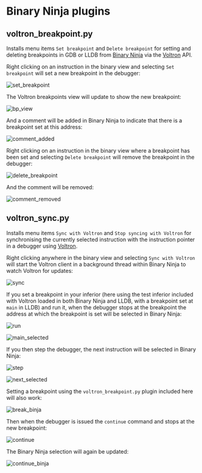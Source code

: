 # Binary Ninja plugins

## voltron_breakpoint.py

Installs menu items `Set breakpoint` and `Delete breakpoint` for setting and deleting breakpoints in GDB or LLDB from [Binary Ninja](http://binary.ninja) via the [Voltron](https://github.com/snare/voltron) API.

Right clicking on an instruction in the binary view and selecting `Set breakpoint` will set a new breakpoint in the debugger:

![set_breakpoint](http://i.imgur.com/HzxStvG.png)

The Voltron breakpoints view will update to show the new breakpoint:

![bp_view](http://i.imgur.com/ITHf4zU.png)

And a comment will be added in Binary Ninja to indicate that there is a breakpoint set at this address:

![comment_added](http://i.imgur.com/ASI5gt5.png)

Right clicking on an instruction in the binary view where a breakpoint has been set and selecting `Delete breakpoint` will remove the breakpoint in the debugger:

![delete_breakpoint](http://i.imgur.com/Znqx2Lx.png)

And the comment will be removed:

![comment_removed](http://i.imgur.com/omXqgd9.png)

## voltron_sync.py

Installs menu items `Sync with Voltron` and `Stop syncing with Voltron` for synchronising the currently selected instruction with the instruction pointer in a debugger using [Voltron](https://github.com/snare/voltron).

Right clicking anywhere in the binary view and selecting `Sync with Voltron` will start the Voltron client in a background thread within Binary Ninja to watch Voltron for updates:

![sync](http://i.imgur.com/DjGcgqz.png)

If you set a breakpoint in your inferior (here using the test inferior included with Voltron loaded in both Binary Ninja and LLDB, with a breakpoint set at `main` in LLDB) and run it, when the debugger stops at the breakpoint the address at which the breakpoint is set will be selected in Binary Ninja:

![run](http://i.imgur.com/Bhx4Evx.png)

![main_selected](http://i.imgur.com/JZpUNK6.png)

If you then step the debugger, the next instruction will be selected in Binary Ninja:

![step](http://i.imgur.com/Py1Smmn.png)

![next_selected](http://i.imgur.com/j8kY6i0.png)

Setting a breakpoint using the `voltron_breakpoint.py` plugin included here will also work:

![break_binja](http://i.imgur.com/QDWIzOY.png)

Then when the debugger is issued the `continue` command and stops at the new breakpoint:

![continue](http://i.imgur.com/epX9pxD.png)

The Binary Ninja selection will again be updated:

![continue_binja](http://i.imgur.com/R7jegjW.png)
